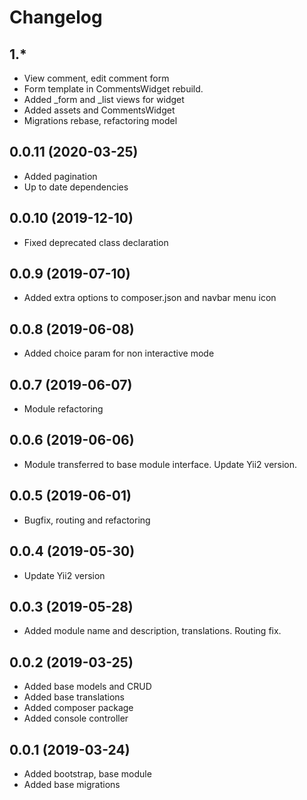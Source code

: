 Changelog
=========

## 1.*
 * View comment, edit comment form
 * Form template in CommentsWidget rebuild.
 * Added _form and _list views for widget
 * Added assets and CommentsWidget
 * Migrations rebase, refactoring model
 
## 0.0.11 (2020-03-25)
 * Added pagination
 * Up to date dependencies
 
## 0.0.10 (2019-12-10)
 * Fixed deprecated class declaration

## 0.0.9 (2019-07-10)
 * Added extra options to composer.json and navbar menu icon

## 0.0.8 (2019-06-08)
 * Added choice param for non interactive mode

## 0.0.7 (2019-06-07)
 * Module refactoring
 
## 0.0.6 (2019-06-06)
 * Module transferred to base module interface. Update Yii2 version.
 
## 0.0.5 (2019-06-01)
 * Bugfix, routing and refactoring
 
## 0.0.4 (2019-05-30)
 * Update Yii2 version
 
## 0.0.3 (2019-05-28)
 * Added module name and description, translations. Routing fix.
 
## 0.0.2 (2019-03-25)
 * Added base models and CRUD
 * Added base translations
 * Added composer package
 * Added console controller
 
## 0.0.1 (2019-03-24)
 * Added bootstrap, base module
 * Added base migrations